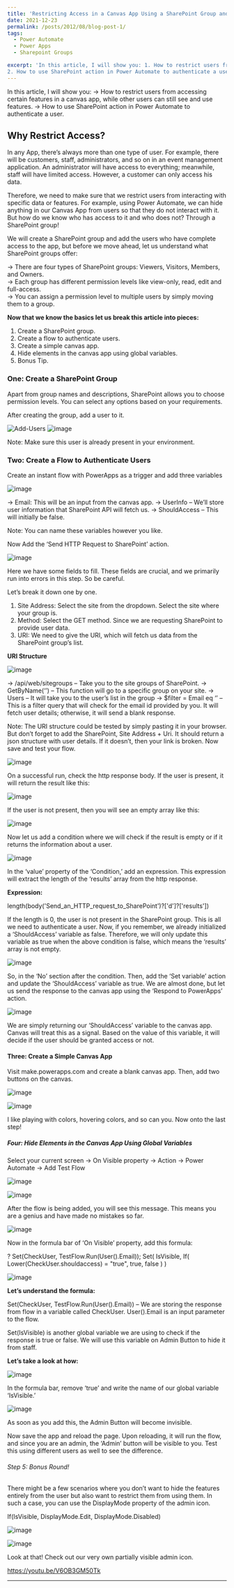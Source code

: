 ```yaml
---
title: 'Restricting Access in a Canvas App Using a SharePoint Group and Power Automate'
date: 2021-12-23
permalink: /posts/2012/08/blog-post-1/
tags:
  - Power Automate
  - Power Apps
  - Sharepoint Groups

excerpt: 'In this article, I will show you: 1. How to restrict users from accessing certain features in a canvas app, while other users can still see and use features.
2. How to use SharePoint action in Power Automate to authenticate a user.'
---
```

In this article, I will show you:
-> How to restrict users from accessing certain features in a canvas app, while other users can still see and use features.
-> How to use SharePoint action in Power Automate to authenticate a user.

## Why Restrict Access? 
In any App, there’s always more than one type of user. For example, there will be customers, staff, administrators, and so on in an event management application. An administrator will have access to everything; meanwhile, staff will have limited access. However, a customer can only access his data.

Therefore, we need to make sure that we restrict users from interacting with specific data or features. For example, using Power Automate, we can hide anything in our Canvas App from users so that they do not interact with it. But how do we know who has access to it and who does not? Through a SharePoint group!

We will create a SharePoint group and add the users who have complete access to the app, but before we move ahead, let us understand what SharePoint groups offer:

-> There are four types of SharePoint groups: Viewers, Visitors, Members, and Owners.               
-> Each group has different permission levels like view-only, read, edit and full-access.                 
-> You can assign a permission level to multiple users by simply moving them to a group.                

**Now that we know the basics let us break this article into pieces:**

1) Create a SharePoint group.                                                                          
2) Create a flow to authenticate users.                                                             
3) Create a simple canvas app.                                                                    
4) Hide elements in the canvas app using global variables.                                           
5) Bonus Tip.                                                            

###  One: Create a SharePoint Group

Apart from group names and descriptions, SharePoint allows you to choose permission levels. You can select any options based on your requirements.

After creating the group, add a user to it.

![Add-Users](https://github.com/user-attachments/assets/5cb053b0-dc4a-4715-bc85-4bc66ccc45f5)
![image](https://github.com/user-attachments/assets/85545496-55bc-429f-8a39-ed156cb197f4)

Note: Make sure this user is already present in your environment.


### Two: Create a Flow to Authenticate Users

Create an instant flow with PowerApps as a trigger and add three variables

![image](https://github.com/user-attachments/assets/5af05cd7-8847-4b57-97ea-61d22ad50ffd)

-> Email: This will be an input from the canvas app.
-> UserInfo – We’ll store user information that SharePoint API will fetch us.
-> ShouldAccess – This will initially be false.

Note: You can name these variables however you like.

Now Add the ‘Send HTTP Request to SharePoint’ action.

![image](https://github.com/user-attachments/assets/c4bc8bf4-6cb2-4dc0-899e-9ff157f82768)


Here we have some fields to fill. These fields are crucial, and we primarily run into errors in this step. So be careful.

Let’s break it down one by one.

1) Site Address: Select the site from the dropdown. Select the site where your group is.
2) Method: Select the GET method. Since we are requesting SharePoint to provide user data.
3) URI: We need to give the URI, which will fetch us data from the SharePoint group’s list.

**URI Structure**

![image](https://github.com/user-attachments/assets/59bc4f29-a98f-4ee9-b481-4f3ab576f28c)

-> /api/web/sitegroups – Take you to the site groups of SharePoint.
-> GetByName(‘’) – This function will go to a specific group on your site.
-> Users – It will take you to the user’s list in the group
-> $filter = Email eq ‘’ – This is a filter query that will check for the email id provided by you. It will fetch user details; 
   otherwise, it will send a blank response.

Note: The URI structure could be tested by simply pasting it in your browser. But don’t forget to add the SharePoint, Site Address + Uri.
It should return a json structure with user details. If it doesn’t, then your link is broken. Now save and test your flow.

![image](https://github.com/user-attachments/assets/6a646609-cf00-4f94-8bb0-41f040295876)

On a successful run, check the http response body. If the user is present, it will return the result like this:

![image](https://github.com/user-attachments/assets/a7586beb-44ed-4dfa-8216-4a9754bf5daf)


If the user is not present, then you will see an empty array like this:


![image](https://github.com/user-attachments/assets/6b2a9f42-c496-4306-a95a-0ded36da607d)


Now let us add a condition where we will check if the result is empty or if it returns the information about a user.


![image](https://github.com/user-attachments/assets/cb9d41da-5502-42f7-b7d9-3ccf2ddbde68)

In the ‘value’ property of the ‘Condition,’ add an expression. This expression will extract the length of the ‘results’ array from the http response.

**Expression:**

length(body('Send_an_HTTP_request_to_SharePoint')?['d']?['results'])
 

If the length is 0, the user is not present in the SharePoint group. This is all we need to authenticate a user. Now, if you remember, we already initialized a ‘ShouldAccess’ variable as false. Therefore, we will only update this variable as true when the above condition is false, which means the ‘results’ array is not empty.

![image](https://github.com/user-attachments/assets/26245bdb-cdf6-4855-85c6-33f919ad76ae)

So, in the ‘No’ section after the condition. Then, add the ‘Set variable’ action and update the ‘ShouldAccess’ variable as true. We are almost done, but let us send the response to the canvas app using the ‘Respond to PowerApps’ action.

![image](https://github.com/user-attachments/assets/f25a9fac-5c16-4a58-8ac8-38432114ffd9)

We are simply returning our ‘ShouldAccess’ variable to the canvas app. Canvas will treat this as a signal. Based on the value of this variable, it will decide if the user should be granted access or not.

#### Three: Create a Simple Canvas App

Visit make.powerapps.com and create a blank canvas app. Then, add two buttons on the canvas.


![image](https://github.com/user-attachments/assets/ecfeaf56-632c-4361-ab11-ae7256fb5c03)

![image](https://github.com/user-attachments/assets/5c0eda1e-9544-4bfc-b909-476d8af1a212)

I like playing with colors, hovering colors, and so can you. Now onto the last step!

##### Four: Hide Elements in the Canvas App Using Global Variables

Select your current screen -> On Visible property -> Action -> Power Automate -> Add Test Flow

![image](https://github.com/user-attachments/assets/893ef683-ef7b-4f1c-8826-210c191cdbb2)

![image](https://github.com/user-attachments/assets/f826201a-34da-41b4-bc3d-bcf98857d1dc)


After the flow is being added, you will see this message. This means you are a genius and have made no mistakes so far.

![image](https://github.com/user-attachments/assets/d788467f-b310-4dae-9646-64357096b534)

Now in the formula bar of ‘On Visible’ property, add this formula:

?
Set(CheckUser, TestFlow.Run(User().Email)); 
Set( 
    IsVisible, 
    If( 
        Lower(CheckUser.shouldaccess) = "true", 
        true, 
        false 
    ) 
) 

![image](https://github.com/user-attachments/assets/9b07092d-6c59-43f3-b29b-82f8e9e9db7a)

**Let’s understand the formula:**

Set(CheckUser, TestFlow.Run(User().Email)) – We are storing the response from flow in a variable called CheckUser. User().Email is an input parameter to the flow.

Set(IsVisible) is another global variable we are using to check if the response is true or false. We will use this variable on Admin Button to hide it from staff.

**Let’s take a look at how:**

![image](https://github.com/user-attachments/assets/88c26603-9b44-4654-acd6-9a8aa7de070c)


In the formula bar, remove ‘true’ and write the name of our global variable ‘IsVisible.’

![image](https://github.com/user-attachments/assets/4ebe7fde-0253-46e2-b9a4-db2106488cf7)

As soon as you add this, the Admin Button will become invisible.

Now save the app and reload the page. Upon reloading, it will run the flow, and since you are an admin, the ‘Admin’ button will be visible to you. Test this using different users as well to see the difference.


###### Step 5: Bonus Round!

There might be a few scenarios where you don’t want to hide the features entirely from the user but also want to restrict them from using them. In such a case, you can use the DisplayMode property of the admin icon.

If(IsVisible, DisplayMode.Edit, DisplayMode.Disabled)

![image](https://github.com/user-attachments/assets/084f3a32-1a5c-411e-8e9e-ed01665966b9)

![image](https://github.com/user-attachments/assets/31c82c46-1dc5-40bf-9b06-dd14a9700986)

Look at that! Check out our very own partially visible admin icon.

https://youtu.be/V6OB3GM50Tk

------
